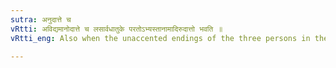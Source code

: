 ```yaml
---
sutra: अनुदात्ते च
vRtti: अविद्यमानोदात्ते च लसार्वधातुके परतोऽभ्यस्तानामादिरुदात्तो भवति ॥
vRtti_eng: Also when the unaccented endings of the three persons in the singular follow, the first syllable of the reduplicate has the acute.

---
```


